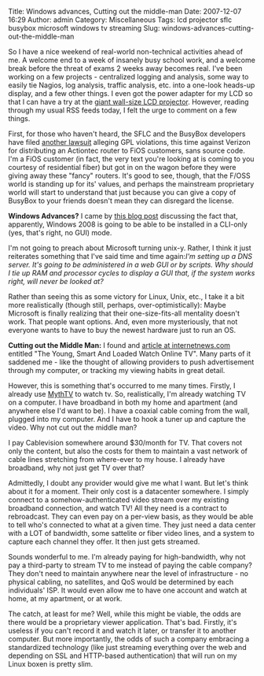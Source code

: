 Title: Windows advances, Cutting out the middle-man
Date: 2007-12-07 16:29
Author: admin
Category: Miscellaneous
Tags: lcd projector sflc busybox microsoft windows tv streaming
Slug: windows-advances-cutting-out-the-middle-man

So I have a nice weekend of real-world non-technical activities ahead of
me. A welcome end to a week of insanely busy school work, and a welcome
break before the threat of exams 2 weeks away becomes real. I've been
working on a few projects - centralized logging and analysis, some way
to easily tie Nagios, log analysis, traffic analysis, etc. into a
one-look heads-up display, and a few other things. I even got the power
adapter for my LCD so that I can have a try at the [giant wall-size LCD
projector](http://www.tomsguide.com/us/supersize-your-tv-for,review-342.html).
However, reading through my usual RSS feeds today, I felt the urge to
comment on a few things.

First, for those who haven't heard, the SFLC and the BusyBox developers
have filed [another
lawsuit](http://www.softwarefreedom.org/news/2007/dec/07/busybox/)
alleging GPL violations, this time against Verizon for distributing an
Actiontec router to FiOS customers, sans source code. I'm a FiOS
customer (in fact, the very text you're looking at is coming to you
courtesy of residential fiber) but got in on the wagon before they were
giving away these "fancy" routers. It's good to see, though, that the
F/OSS world is standing up for its' values, and perhaps the mainstream
proprietary world will start to understand that just because you can
give a copy of BusyBox to your friends doesn't mean they can disregard
the license.

**Windows Advances?**
I came by [this blog
post](http://blogs.ittoolbox.com/linux/locutus/archives/if-the-gui-is-so-good-then-why-is-microsoft-dropping-it-20951?e=unrec#commentsForm)
discussing the fact that, apparently, Windows 2008 is going to be able
to be installed in a CLI-only (yes, that's right, no GUI) mode.

I'm not going to preach about Microsoft turning unix-y. Rather, I think
it just reiterates something that I've said time and time
again:*I'm setting up a DNS server.
It's going to be administered in a web GUI or by scripts. Why should I
tie up RAM and processor cycles to display a GUI that, if the system
works right, will never be looked at?*

Rather than seeing this
as some victory for Linux, Unix, etc., I take it a bit more
realistically (though still, perhaps, over-optimistically):
Maybe Microsoft is finally realizing that their one-size-fits-all
mentality doesn't work. That people want options. And, even more
mysteriously, that not everyone wants to have to buy the newest hardware
just to run an OS.

**Cutting out the Middle Man:**
I found and [article at
internetnews.com](http://www.internetnews.com/stats/article.php/3655796)
entitled
"The Young, Smart And Loaded Watch Online TV". Many parts of it
saddened me - like the thought of allowing providers to push
advertisement through my computer, or tracking my viewing habits in
great detail.

However, this is something that's occurred to me many times. Firstly, I
already use [MythTV](http://www.mythtv.org/) to watch tv. So,
realistically, I'm already watching TV on a computer. I have broadband
in both my home and apartment (and anywhere else I'd want to be). I have
a coaxial cable coming from the wall, plugged into my computer. And I
have to hook a tuner up and capture the video. Why not cut out the
middle man?

I pay Cablevision somewhere around $30/month for TV. That covers not
only the content, but also the costs for them to maintain a vast network
of cable lines stretching from where-ever to my house. I already have
broadband, why not just get TV over that?

Admittedly, I doubt any provider would give me what I want. But let's
think about it for a moment. Their only cost is a datacenter somewhere.
I simply connect to a somehow-authenticated video stream over my
existing broadband connection, and watch TV! All they need is a contract
to rebroadcast. They can even pay on a per-view basis, as they would be
able to tell who's connected to what at a given time. They just need a
data center with a LOT of bandwidth, some sattelite or fiber video
lines, and a system to capture each channel they offer. It then just
gets streamed.

Sounds wonderful to me. I'm already paying for high-bandwidth, why not
pay a third-party to stream TV to me instead of paying the cable
company? They don't need to maintain anywhere near the level of
infrastructure - no physical cabling, no satellites, and QoS would be
determined by each individuals' ISP. It would even allow me to have one
account and watch at home, at my apartment, or at work.

The catch, at least for me? Well, while this might be viable, the odds
are there would be a proprietary viewer application. That's bad.
Firstly, it's useless if you can't record it and watch it later, or
transfer it to another computer. But more importantly, the odds of such
a company embracing a standardized technology (like just streaming
everything over the web and depending on SSL and HTTP-based
authentication) that will run on my Linux boxen is pretty slim.
